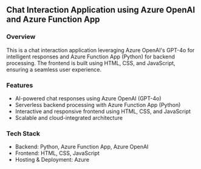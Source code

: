 ## Chat Interaction Application using Azure OpenAI and Azure Function App

### Overview

This is a chat interaction application leveraging Azure OpenAI's GPT-4o for intelligent responses and Azure Function App (Python) for backend processing. The frontend is built using HTML, CSS, and JavaScript, ensuring a seamless user experience.

### Features
  - AI-powered chat responses using Azure OpenAI (GPT-4o)
  - Serverless backend processing with Azure Function App (Python)
  - Interactive and responsive frontend using HTML, CSS, and JavaScript
  - Scalable and cloud-integrated architecture

### Tech Stack

  - Backend: Python, Azure Function App, Azure OpenAI
  - Frontend: HTML, CSS, JavaScript
  - Hosting & Deployment: Azure
